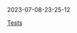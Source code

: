 2023-07-08-23-25-12 

[Tests](https://github.com/xRevx/UnitTestingExercise/actions/workflows/main.yml/badge.svg) 

